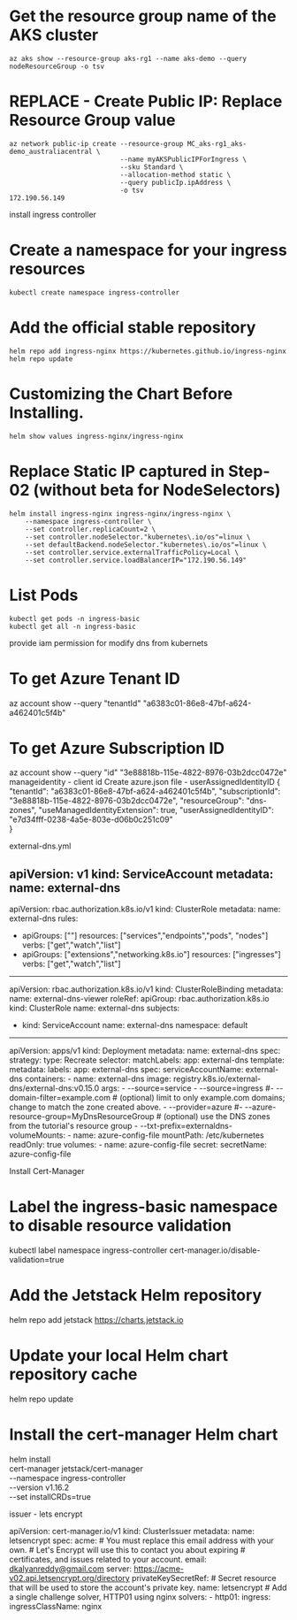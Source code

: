 # Get the resource group name of the AKS cluster 
    az aks show --resource-group aks-rg1 --name aks-demo --query nodeResourceGroup -o tsv

# REPLACE - Create Public IP: Replace Resource Group value
    az network public-ip create --resource-group MC_aks-rg1_aks-demo_australiacentral \
                                --name myAKSPublicIPForIngress \
                                --sku Standard \
                                --allocation-method static \
                                --query publicIp.ipAddress \
                                -o tsv
    172.190.56.149

install ingress controller

# Create a namespace for your ingress resources
    kubectl create namespace ingress-controller

# Add the official stable repository
    helm repo add ingress-nginx https://kubernetes.github.io/ingress-nginx
    helm repo update

#  Customizing the Chart Before Installing. 
    helm show values ingress-nginx/ingress-nginx


# Replace Static IP captured in Step-02 (without beta for NodeSelectors)
    helm install ingress-nginx ingress-nginx/ingress-nginx \
        --namespace ingress-controller \
        --set controller.replicaCount=2 \
        --set controller.nodeSelector."kubernetes\.io/os"=linux \
        --set defaultBackend.nodeSelector."kubernetes\.io/os"=linux \
        --set controller.service.externalTrafficPolicy=Local \
        --set controller.service.loadBalancerIP="172.190.56.149"     

# List Pods
    kubectl get pods -n ingress-basic
    kubectl get all -n ingress-basic

provide iam permission for modify dns from kubernets
# To get Azure Tenant ID
az account show --query "tenantId"
"a6383c01-86e8-47bf-a624-a462401c5f4b"
# To get Azure Subscription ID
az account show --query "id"
"3e88818b-115e-4822-8976-03b2dcc0472e"
manageidentity - client id
Create azure.json file - userAssignedIdentityID
{
  "tenantId": "a6383c01-86e8-47bf-a624-a462401c5f4b",
  "subscriptionId": "3e88818b-115e-4822-8976-03b2dcc0472e",
  "resourceGroup": "dns-zones", 
  "useManagedIdentityExtension": true,
  "userAssignedIdentityID": "e7d34fff-0238-4a5e-803e-d06b0c251c09"  
}

external-dns.yml

apiVersion: v1
kind: ServiceAccount
metadata:
  name: external-dns
---
apiVersion: rbac.authorization.k8s.io/v1
kind: ClusterRole
metadata:
  name: external-dns
rules:
  - apiGroups: [""]
    resources: ["services","endpoints","pods", "nodes"]
    verbs: ["get","watch","list"]
  - apiGroups: ["extensions","networking.k8s.io"]
    resources: ["ingresses"]
    verbs: ["get","watch","list"]
---
apiVersion: rbac.authorization.k8s.io/v1
kind: ClusterRoleBinding
metadata:
  name: external-dns-viewer
roleRef:
  apiGroup: rbac.authorization.k8s.io
  kind: ClusterRole
  name: external-dns
subjects:
  - kind: ServiceAccount
    name: external-dns
    namespace: default
---
apiVersion: apps/v1
kind: Deployment
metadata:
  name: external-dns
spec:
  strategy:
    type: Recreate
  selector:
    matchLabels:
      app: external-dns
  template:
    metadata:
      labels:
        app: external-dns
    spec:
      serviceAccountName: external-dns
      containers:
        - name: external-dns 
          image: registry.k8s.io/external-dns/external-dns:v0.15.0
          args:
            - --source=service
            - --source=ingress
            #- --domain-filter=example.com # (optional) limit to only example.com domains; change to match the zone created above.
            - --provider=azure
            #- --azure-resource-group=MyDnsResourceGroup # (optional) use the DNS zones from the tutorial's resource group
            - --txt-prefix=externaldns-
          volumeMounts:
            - name: azure-config-file
              mountPath: /etc/kubernetes
              readOnly: true
      volumes:
        - name: azure-config-file
          secret:
            secretName: azure-config-file


Install Cert-Manager 

# Label the ingress-basic namespace to disable resource validation
kubectl label namespace ingress-controller cert-manager.io/disable-validation=true

# Add the Jetstack Helm repository
helm repo add jetstack https://charts.jetstack.io

# Update your local Helm chart repository cache
helm repo update

# Install the cert-manager Helm chart
helm install \
  cert-manager jetstack/cert-manager \
  --namespace ingress-controller \
  --version v1.16.2 \
  --set installCRDs=true





issuer - lets encrypt

apiVersion: cert-manager.io/v1
kind: ClusterIssuer
metadata:
  name: letsencrypt
spec:
  acme:
    # You must replace this email address with your own.
    # Let's Encrypt will use this to contact you about expiring
    # certificates, and issues related to your account.
    email: dkalyanreddy@gmail.com
    server: https://acme-v02.api.letsencrypt.org/directory
    privateKeySecretRef:
      # Secret resource that will be used to store the account's private key.
      name: letsencrypt
    # Add a single challenge solver, HTTP01 using nginx
    solvers:
    - http01:
        ingress:
          ingressClassName: nginx            

